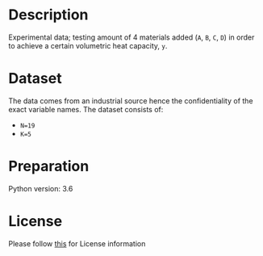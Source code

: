 # Description
Experimental data; testing amount of 4 materials added (`A`, `B`, `C`, `D`) in order to achieve a certain volumetric heat capacity, `y`.

# Dataset
The data comes from an industrial source hence the confidentiality of the exact variable names. The dataset consists of:

- `N=19`
- `K=5`

# Preparation
Python version: 3.6 

# License
Please follow [this]("https://creativecommons.org/licenses/by-sa/4.0/") for License information